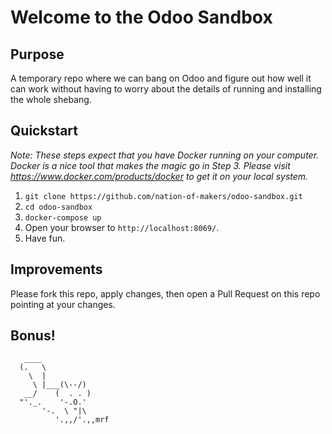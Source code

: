 # Welcome to the Odoo Sandbox

## Purpose

A temporary repo where we can bang on Odoo and figure out how well it
can work without having to worry about the details of running and
installing the whole shebang.

## Quickstart

_Note: These steps expect that you have Docker running on your computer. Docker
is a nice tool that makes the magic go in Step 3. Please visit
https://www.docker.com/products/docker to get it on your local system._

1. `git clone https://github.com/nation-of-makers/odoo-sandbox.git`
2. `cd odoo-sandbox`
3. `docker-compose up`
4. Open your browser to `http://localhost:8069/`.
5. Have fun.

## Improvements

Please fork this repo, apply changes, then open a Pull Request on this
repo pointing at your changes.

## Bonus!

```
   ____
  (.   \
    \  |
     \ |___(\--/)
   __/    (  . . )
  "'._.    '-.O.'
       '-.  \ "|\
          '.,,/'.,,mrf
```
